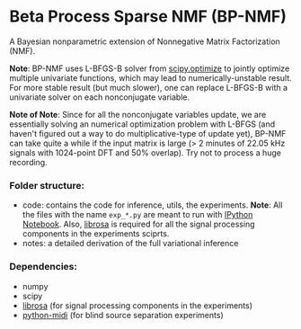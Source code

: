 Beta Process Sparse NMF (BP-NMF)
======

A Bayesian nonparametric extension of Nonnegative Matrix Factorization (NMF). 

**Note**: BP-NMF uses L-BFGS-B solver from [scipy.optimize](http://docs.scipy.org/doc/scipy/reference/generated/scipy.optimize.fmin_l_bfgs_b.html#scipy.optimize.fmin_l_bfgs_b) to jointly optimize multiple univariate functions, which may lead to numerically-unstable result. For more stable result (but much slower), one can replace L-BFGS-B with a univariate solver on each nonconjugate variable.

**Note of Note**: Since for all the nonconjugate variables update, we are essentially solving an numerical optimization problem with L-BFGS (and haven't figured out a way to do multiplicative-type of update yet), BP-NMF can take quite a while if the input matrix is large (> 2 minutes of 22.05 kHz signals with 1024-point DFT and 50% overlap). Try not to process a huge recording.

### Folder structure:
* code: contains the code for inference, utils, the experiments. **Note**: All the files with the name `exp_*.py` are meant to run with [IPython Notebook](http://ipython.org/notebook.html). Also, [librosa](https://github.com/bmcfee/librosa) is required for all the signal processing components in the experiments sciprts. 
* notes: a detailed derivation of the full variational inference

### Dependencies:
* numpy 
* scipy
* [librosa](https://github.com/bmcfee/librosa) (for signal processing components in the experiments)
* [python-midi](https://github.com/vishnubob/python-midi) (for blind source separation experiments)
